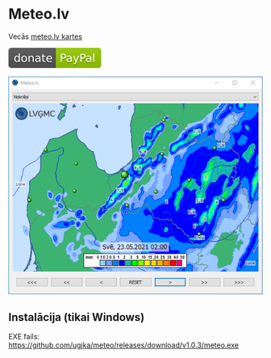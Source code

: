 # Meteo.lv

Vecās [meteo.lv kartes](https://www.meteo.lv/laiks/nokrisni/?nid=557)

[![Donate](paypal.svg?raw=true)](https://www.paypal.me/ugjka)

![screenshot](screenshot.png?raw=true)

## Instalācija (tikai Windows)

EXE fails: https://github.com/ugjka/meteo/releases/download/v1.0.3/meteo.exe
